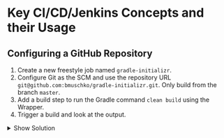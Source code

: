 # Key CI/CD/Jenkins Concepts and their Usage

## Configuring a GitHub Repository

1. Create a new freestyle job named `gradle-initializr`.
2. Configure Git as the SCM and use the repository URL `git@github.com:bmuschko/gradle-initializr.git`. Only build from the branch `master`.
3. Add a build step to run the Gradle command `clean build` using the Wrapper.
4. Trigger a build and look at the output.

<details><summary>Show Solution</summary>
<p>

Create a new job.

![Freestyle Job](./images/04-scm-configuration/new-job.png)

Configure the Git SCM and point the proper URL. The default is the `master` branch.

![Git SCM](./images/04-scm-configuration/git-scm.png)

Create the Gradle build step.

![Git SCM](./images/04-scm-configuration/gradle-build-step.png)

The build log should look similar to the output below.

```bash
Started by user Admin
Running as SYSTEM
Building in workspace /Users/bmuschko/.jenkins/workspace/gradle-initializr
No credentials specified
Cloning the remote Git repository
Cloning repository git@github.com:bmuschko/gradle-initializr.git
 > git init /Users/bmuschko/.jenkins/workspace/gradle-initializr # timeout=10
Fetching upstream changes from git@github.com:bmuschko/gradle-initializr.git
 > git --version # timeout=10
 > git fetch --tags --force --progress git@github.com:bmuschko/gradle-initializr.git +refs/heads/*:refs/remotes/origin/*
 > git config remote.origin.url git@github.com:bmuschko/gradle-initializr.git # timeout=10
 > git config --add remote.origin.fetch +refs/heads/*:refs/remotes/origin/* # timeout=10
 > git config remote.origin.url git@github.com:bmuschko/gradle-initializr.git # timeout=10
Fetching upstream changes from git@github.com:bmuschko/gradle-initializr.git
 > git fetch --tags --force --progress git@github.com:bmuschko/gradle-initializr.git +refs/heads/*:refs/remotes/origin/*
 > git rev-parse refs/remotes/origin/master^{commit} # timeout=10
 > git rev-parse refs/remotes/origin/origin/master^{commit} # timeout=10
Checking out Revision 8e725ea3507f5ac0f8251234e1ff0f214b228d3d (refs/remotes/origin/master)
 > git config core.sparsecheckout # timeout=10
 > git checkout -f 8e725ea3507f5ac0f8251234e1ff0f214b228d3d
Commit message: "Update docs"
First time build. Skipping changelog.
[Gradle] - Launching build.
[gradle-initializr] $ gradle clean build
Starting a Gradle Daemon (subsequent builds will be faster)
> Task :clean UP-TO-DATE
> Task :compileJava
> Task :compileGroovy NO-SOURCE
> Task :processResources
> Task :classes
> Task :bootJar
> Task :jar SKIPPED
> Task :assemble
> Task :compileTestJava NO-SOURCE
> Task :compileTestGroovy
> Task :processTestResources NO-SOURCE
> Task :testClasses
> Task :test
> Task :compileIntegrationTestJava NO-SOURCE
> Task :compileIntegrationTestGroovy
> Task :processIntegrationTestResources NO-SOURCE
> Task :integrationTestClasses
> Task :integrationTest
2019-07-17 10:07:48.803  INFO 67741 --- [       Thread-6] o.s.s.concurrent.ThreadPoolTaskExecutor  : Shutting down ExecutorService 'applicationTaskExecutor'
> Task :check
> Task :build

BUILD SUCCESSFUL in 30s
8 actionable tasks: 7 executed, 1 up-to-date
Build step 'Invoke Gradle script' changed build result to SUCCESS
Finished: SUCCESS
```

As a side note: The GitHub plugin is [currently broken](https://issues.jenkins-ci.org/browse/JENKINS-11337) if you wanted to build multiple branches with a single job. You will have to model it as a multi-branch pipeline job.

</p>
</details>